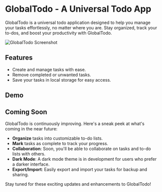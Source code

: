 # GlobalTodo - A Universal Todo App

GlobalTodo is a universal todo application designed to help you manage your tasks effortlessly, no matter where you are. Stay organized, track your to-dos, and boost your productivity with GlobalTodo.

![GlobalTodo Screenshot](link-to-screenshot.png)

## Features

- Create and manage tasks with ease.
- Remove completed or unwanted tasks.
- Save your tasks in local storage for easy access.

## Demo

## Coming Soon

GlobalTodo is continuously improving. Here's a sneak peek at what's coming in the near future:

- **Organize** tasks into customizable to-do lists.
- **Mark** tasks as complete to track your progress.
- **Collaboration**: Soon, you'll be able to collaborate on tasks and to-do lists with others.
- **Dark Mode**: A dark mode theme is in development for users who prefer a darker interface.
- **Export/Import**: Easily export and import your tasks for backup and sharing.

Stay tuned for these exciting updates and enhancements to GlobalTodo!
